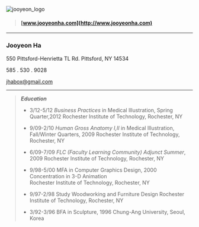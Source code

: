 ![jooyeon_logo](http://www.jooyeonha.com/wp-content/uploads/2017/04/jha_logoonly.png)
> #### [www.jooyeonha.com](http://www.jooyeonha.com)
----
### Jooyeon Ha
>
 550 Pittsford-Henrietta TL Rd.
Pittsford, NY 14534
>
 585 . 530 . 9028
>
 <jhabox@gmail.com>
>

----
 >**_Education_**
 >
 >* 3/12-5/12		_Business Practices_ in Medical Illustration, Spring Quarter,2012 Rochester Institute of Technology, Rochester, NY
 >
 >* 9/09-2/10		_Human Gross Anatomy I,II_ in Medical Illustration, Fall/Winter Quarters, 2009
				Rochester Institute of Technology, Rochester, NY
 >			
 >* 6/09-7/09		_FLC (Faculty Learning Community) Adjunct Summer_, 2009
				Rochester Institute of Technology, Rochester, NY
 >
 >* 9/98-5/00		MFA in Computer Graphics Design, 2000 
				Concentration in 3-D Animation	 
				Rochester Institute of Technology, Rochester, NY
 >
 >* 9/97-2/98		Study Woodworking and Furniture Design
				Rochester Institute of Technology, Rochester, NY
 >			
 >* 3/92-3/96		BFA in Sculpture, 1996
				Chung-Ang University, Seoul, Korea	
 >
 
